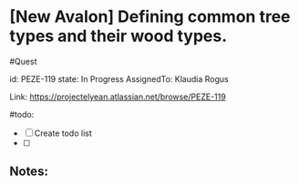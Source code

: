 # [New Avalon] Defining common tree types and their wood types.
#Quest

id: PEZE-119
state: In Progress
AssignedTo: Klaudia Rogus

Link: https://projectelyean.atlassian.net/browse/PEZE-119



#todo:
- [ ] Create todo list
- [ ] 

## Notes:
